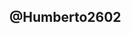 @Humberto2602
-
<!---

EJERCICIO 1
Instalación del ambiente
El presente ejercicio busca realizar la instalación del ambiente para el desarrollo del trabajo práctico. A
continuación se listará una serie de aplicaciones a instalar
1. Instalar el IDE Visual Studio Code: Un IDE (Entorno de desarrollo integrado), es una aplicación que
nos brinda facilidades al momento de generar código. Dentro de Pro Contacto utilizamos Visual Studio
Code para los proyectos relacionados a aplicaciones web y móviles. El mismo permite trabajar con
varios lenguajes tales como: HTML, CSS, C#, Javascript, APEX (NodeJS, Angular, IONIC, React,
Typescript, etc).
2. Instalar GIT y GIT Bash: Git es una aplicación utilizada para el control de versionado de código. En
otras palabras, es una suerte de “disco” en donde se guardarán los distintos files que componen
nuestra aplicación (ejemplo: index.html, estilos.css, etc). La gran ventaja de GIT es que al momento de
subir una versión nueva de un archivo, genera un “backup” de la versión anterior para poder ser
restaurado cuando se desee. Además, el código se encuentra en la “nube”, por lo que puede ser
accedido y descargado desde cualquier lugar que tenga acceso a internet.

Se procedio a la instalación de:
1. Instalación de IDE Visual Studio Code.
2. Instalar GIT y GIT Bash.

Ejerecicio N° 2
Las siguientes preguntas están orientadas a la comprensión del protocolo HTTP. Son agnósticas al lenguaje de
programación, la idea es comprender los conceptos del estándar:

1. ¿Qué es un servidor HTTP?
ES un protoclo que nos permite enviar la solicitud de información de  un sitio web  al servidor y viceversa este envia 
la respuesta del servidoe al buscardor con la información solicitada.

2. ¿Qué son los verbos HTTP? Mencionar los más conocidos
Los verbos HTTP permiten comunicar al servidor lo que se quiere realizar con un recurso bajo una URL.Estos verbos indican qué acción queremos realizar sobre el servidor.
Los verbos  más importates de HTTP (especialmente para hacer aplicaciones REST) son POST, GET, PUT, DELETE y HEAD.

3. ¿Qué es un request y un response en una comunicación HTTP? ¿Qué son los headers?
El Respons es el mesaje de respuesta que envia el servidor ante la solicitud de un cliente.
El Request es la solicitud que envia el cliente al servidor

Un Headres se encatga de enviar información acerca del servidor, navegador del cliente y la pagina web solicitada, los headres son la parte central de los Http.

4. ¿Qué es un queryString? (En el contexto de una url)

Es la parte de una URL que contiene los datos que deben pasar a aplicaciones web como los programas CGI.

5. ¿Qué es el responseCode? ¿Qué significado tiene los posibles valores devueltos?
Los codigos de respuesta nos indican si se ha completado satisfactoriamnete  una solictud HTTP.
Entre las mas recurrentes tenemos:
404 Not Found El servidor no pudo encontrar el contenido solicitado. Este código de respuesta es uno de los más conocidos  en la web.

Entre los valores devueltos estan:
Respuestas informativas ( 100– 199),
Respuestas satisfactorias ( 200- 299),
Redirecciones ( 300– 399),
Errores de los clientes ( 400- 499),
y errores de los servidores ( 500- 599) 

6. ¿Cómo se envía la data en un Get y cómo en un POST?

Con el método GET, los datos que se envían al servidor se escriben en la misma dirección URL, el metodo Post en cambia viaja a través  del cuerpo
Http request

7. ¿Qué verbo http utiliza el navegador cuando accedemos a una página?
El get ya que con el puedo consutar la  información . 


8. Explicar brevemente qué son las estructuras de datos JSON y XML dando ejemplo de
estructuras posibles.

Json :El formato JSON se utiliza para estructurar datos en forma de texto y permite el intercambio de información entre aplicaciones de manera sencilla,
liviana y rápida.
ejemplo:  {
  "nombre":"Jose",
  "profesion":"vendedor",
  "edad":48,
  "nivel": "senior"
  }
  
XML: Es un lenguaje que permite compartir datos entre sistemas. Se escribe en ficheros de texto plano, que pueden ser fácilmente procesables por cualquier 
lenguaje de programación y además pueden ser fácilmente transferibles a través de cualquier red de datos.
ejemplo:
<deporte>
  <jugador>leonel Messi</jugador>
  <posicion>delantero</posicion>
  </deporte>

  9. Explicar brevemente el estándar SOAP
   Es un protocolo estándar que define cómo dos objetos en diferentes procesos pueden comunicarse por medio de intercambio de datos XML.
  SOAP permite el enlace y la utilización de servicios Web encontrados definiendo una ruta de mensaje para el direccionamiento de mensajes. 
  Se puede utilizar SOAP para consultar UDDI para servicios Web.

10. Explicar brevemente el estándar REST Full.
ES un tipo de arquitectura de desarrolllo Web que se apoya en el estandar HTTP, este nos permite mejorar las comunicaciones cliente- servidor.

11. ¿Qué son los headers en un request? 
Son los parametros que se envian de una peteición o respuesta HTTP al cliente o al servidor. 
 
¿Para qué se utiliza el key Content-type en un header?
Es la propiedad del header que se usa para indicar el media type del recurso, dice al cliente que tipo de contenido será retornado.

Ejercicio N°4


Usuario: hwcybernet@curious-hawk-8blhtf.com  Clave Kaicha2602.  
https://trailblazer.me/id/jhflores
noreply@salesforce.com
Dom 6/3/2022 10:25 AM
Your Contacts import is complete. Here are your results:

Contacts Created: 20
Contacts Updated: 0
Contacts Ignored: 0 (We ignored updates that we couldn't match to an existing record.)
Contacts Failed:  0 (We couldn't import these due to errors.)
Contacts Rejected:  0 (We rejected duplicate rows.)

Processed job information for imported Contacts: https://curious-hawk-8blhtf-dev-ed.my.salesforce.com/7508c000006uEnHAAU?fromEmail=1
[contacts_to_import - contacts_to_import (1).csv](https://github.com/Humberto2602/Humberto2602/files/8193445/contacts_to_import.-.contacts_to_import.1.csv)

![Data import wizar1](https://user-images.githubusercontent.com/100371913/156941219-c9138645-b858-4c69-ad51-34108a5d5208.png)
![Data import wizar2](https://user-images.githubusercontent.com/100371913/156941220-02be4ad5-d152-4e08-be34-9262d8f38470.png)
![Data import wizar3](https://user-images.githubusercontent.com/100371913/156941221-9dcb055a-195d-4707-b3b6-b55a0fc615e4.png)
![Data import wizar4](https://user-images.githubusercontent.com/100371913/156941223-b6d2f31a-f827-49e6-af91-43b89f35492c.png)
![Data import wizar 5](https://user-images.githubusercontent.com/100371913/156941246-7639199f-bae1-48ef-a2a8-f790a380c26f.png)
![Data import wizar 6](https://user-images.githubusercontent.com/100371913/156941248-9aa3597d-d5ba-4e8f-a782-8a576b13315a.png)
![Data import wizar 7](https://user-images.githubusercontent.com/100371913/156941250-828e91fa-61a8-4c8b-a62c-b14fa40dadfe.png)
![Data import wizar 8](https://user-images.githubusercontent.com/100371913/156941251-bac5046f-4164-461d-91cf-95d8fcad6e1a.png)
![Data import wizar 9](https://user-images.githubusercontent.com/100371913/156941252-53150ee5-5478-43a3-b6e3-2560e05f0de5.png)
![Data import wizar10](https://user-images.githubusercontent.com/100371913/156941263-41aa0fd5-fdc1-42f3-85fa-37687db4949a.png)

Ejercicio N°5
Explicar que son conceptualmente, qué datos almacenan en forma estándar y cómo se relacionan el resto
(algunos no se relacionan entre sí) cada uno de los siguientes objetos de Salesforce.

1) Lead :    Es un potencial cliente que demuestra interes en un producto o servicio ofrecido por la empresa.
             Datos que se almacenan de manera standard:
             First name ,Last name,  Phone, Email, Company.

2) Account:  Son compañias con las cuales se realizan negocios.
             Datos que se almacenan:
             Account name, Parent Account, Phone, Industry,Web site.

3) Contact:   Es la persona o personas  con las cuales se gestiona el proceso de negociación, en ocasiones es el representante legal, 
un gerente o el dueño de la compañia, será la  persona encraga de los procesos de evaluación de adquisición del producto o servicio.
              Datos que se almacenan:
              First name ,Last name,  Account name, Phone, Email, Company.

4) Opportunity:Es el proceso de negociación, los acuerdos que se realizan entre el cliente y proveedor.
               Datos que se almacenan:
               Opportunity name, Account name, Close date, Amount,Probability.

5) Product:    Es el servicio ó bien que se ofrece al cliente. 
               Datos que se almacenan:
							 Product name, Product family, Product code,Product currency.	

6) Price book: Es una lista de productos ó servicios asociados a precios.     
               Datos que se almacenan:
							 Price book name, Description.
 
7) Quote:      Es el proceso de distribución de los lead, casos o tareas dentro de la organización.
               Datos que se almacenan:
							 Quote name, Oppotunity name.

8) Asset:      Es un producto que fue adquirido o instalado, realizando un seguimiento  se puede ver la cronologia de compra, mantenimieto o servicio adquirido. 
               Datos que se almacenan:
							 Asset name, Account; Contact, Product,Purchase date. 
9) Article:    Son nuestra documentación sobre procesos.   
               Datos que se almacenan:
							 Article name, Description; Owner name.
Ejercicio N°6

A. ¿Qué es Salesforce?

Salesforce es el CRM (Customer Relationship Management) número 1 en el mundo, permite registrar y ayudar con el trato con el cliente desde el primer contacto. Cuenta con distintas nubes: Sales Cloud, Service Cloud, Marketing Cloud entre otras especialidades. 

B. ¿Qué es Sales Cloud?

Sales Cloud, como su nombre lo dice es la nube de ventas de Salesforce el CRM, con objetos estándar como: Candidatos, Cuentas, Contactos y Oportunidades. Permite centralizar la información del cliente desde que es un prospecto hasta que se convierte en una oportunidad de venta, cubriendo clientes B2C y B2B.

C. ¿Qué es Service Cloud?

Service Cloud es parte del ecosistema de Salesforce, dedicada a la atención del cliente y soporte y así garantizar el éxito del mismo. 

D. ¿Qué es Health Cloud?

Health Cloud es la plataforma de Salesforce creada para el mundo de TI salud, combinando las mejores prácticas del CRM personalizado para crear y mejorar el relacionamiento médico-paciente. 

E. ¿Qué es Marketing Cloud?

Salesforce Marketing Cloud es la nube dedicada al equipo de marketing permitiendo crear campañas y crear o mejorar las relaciones con los clientes. 


Funcionalidades de Salesforce

A. ¿Qué es un Record Type?
 
Los Record Types en Salesforce, permiten diferenciar formularios, procesos comerciales, campos, incluso distintos tipos de valores en campos de selección. 

B. ¿Qué es un Report Type?

En un Report Type se crean las relaciones entre objetos, principales y secundarios, se define cuáles campos se pueden visualizar. Los registros que se podrán ver en el informe sólo son aquellos que cumplan con los criterios definidos en el report type. 



C. ¿Qué es un Page Layout?

Un Page Layout es un formulario en Salesforce, allí se definen los campos que se mostrarán, si son obligatorios o no, los botones, y la organización de los mismos.

D. ¿Qué es un Compact Layout?

Un Compact Layout contiene los campos claves, o los más relevantes para la organización o el proceso, estos aparecen en las aplicaciones móviles, Lighting Experience o en integraciones. 

E. ¿Qué es un Perfil?

Un perfil, es un conjunto de permisos y configuraciones que se otorgan a usuarios o grupo de usuarios. Entonces, el perfil va a determinar cómo se relaciona con los campos y objetos dentro de Salesforce. 

F. ¿Qué es un Rol?

Los roles determinan la visibilidad de los datos dentro de Salesforce, se pueden crear jerarquías que nos permiten guardar los datos. Por ejemplo: los ejecutivos de cuenta no pueden visualizar los datos de sus compañeros con el mismo rol, pero el gerente comercial puede ver los datos de ambos. 

G. ¿Qué es un Validation Rule?

Las reglas de validación son fórmulas o expresiones, que involucran 1 o más campos, que tienen como finalidad validar que los criterios requeridos se cumplan, si se cumplen el resultado es “True” y si no “False”, si el resultado es el último se envía un mensaje de error. 

H. ¿Qué diferencia hay entre una relación Master Detail y Lookup?

Un Master Detail es la relación entre padre e hijo, si el padre se elimina también el hijo y un lookup es una relación de búsqueda. 

Para determinar la diferencia entre un Master Detail y un Lookup, mejor preguntarnos, ¿cuándo deberíamos usar uno u otro? 

Usemos Master Detail cuando necesitemos crear campos maestros que usen: SUM, AVG, MIN de los hijos. Solo se pueden crear 2 Master Details por objeto y si un objeto es hijo, no puede ser el padre de otro. 

I. ¿Qué es un Sandbox?

Una Sandbox, como su traducción indica, es una caja de arena, donde podemos crear configuraciones y así no realizar cambios en producción directamente. 


J. ¿Qué es un ChangeSet?

Un ChangeSet es un conjunto de cambios, podemos traspasar los cambios realizados entre las Sandboxes y producción, hay cambios entrantes y salientes, antes de realizar los cambios definitivos podemos verificar si hay errores. 

K. ¿Para qué sirve el import Wizard de Salesforce?

Permite importar registro a objetos personalizados y estándares en Salesforce. 


L. ¿Para qué sirve la funcionalidad Web to Lead?

El Web to Lead, permite generar un código, que se inserta en una página web y crear un formulario, así poder dirigir los candidatos que se generen a Salesforce. 

M. ¿Para qué sirve la funcionalidad Web to Case?

El Web to Case, permite generar un código, que se inserta en una página web y crear un formulario, así poder dirigir los casos que se generen a Salesforce. 

N. ¿Para qué sirve la funcionalidad Omnichannel?

El Omnicanal permite a Salesforce tener diferentes canales de comunicación para la atención con el cliente, puede ser usado desde Sales o Service Cloud, le permite creación de casos o redirigir conversaciones a través de la consola a los agentes de servicios. 

O. ¿Para qué sirve la funcionalidad Chatter?

El chatter es un Chat dentro de salesforce, que le permite a los usuarios tener conversaciones entre ellos, o en la página del chatter o en registros específicos. Por ejemplo, podría tener una conversación sobre una oportunidad y poder impulsar la negociación, sin tener que usar correos electrónicos. 

Conceptos generales

A. ¿Qué significa SaaS?

SaaS significa Software as a Service, es decir el proveer de servicios en la nube, provee de actualizaciones y mantiene el software, sin que el cliente deba preocuparse. 

B. ¿Salesforce es Saas?

Sí, Salesforce es un Saas, provee a sus usuarios de mantenimiento y resguardo de los datos, también actualizaciones automáticas. 


C. ¿Qué significa que una solución sea Cloud?

Significa que no se encuentra en una servidor local, sino que se encuentra en la nube. 

D. ¿Qué significa que una solución sea On-Premise?

Se refiere a la instalación de un software dentro de un servidor en las instalaciones de una organización. 

E. ¿Qué es un pipeline de ventas?

Es el embudo de ventas, basado en las etapas o estrategias de ventas,por lo que puede saber lo que hace el vendedor durante todo el proceso de ventas. 

F. ¿Qué es un funnel de ventas?

Un funnel de ventas permite determinar la tasa de conversión del vendedor, a diferencia del pipeline que se basa en el proceso, el funnel se trata de números. 

G. ¿Qué significa Customer Experience?

La experiencia del cliente se basa en cualquier interacción del cliente con la organización y los sentimientos que le generan, un cliente incluso podría completar la venta y aún así no haberse sentido bien y no volver a comprar. 

H. ¿Qué significa omnicanalidad?

Es una estrategía de ventas, que permite al cliente comunicarse desde cualquier canal: email, SMS, RRSS, etc. La misma estrategía comunicacional debe ser usada en todos los canales, ya que los clientes pueden ir de un canal a otro, por ejemplo la web puede deribar a una red social o viceversa. 

I. ¿Qué significa que un negocio sea B2B?¿Qué significa que un negocio sea B2C?¿Qué es un KPI?

B2B: son empresas que venden a otras empresas, por ejemplo la relación de ventas entre un productor y un distribuidor o un distribuidor un comerciante minorista. 

B2C: empresas que se dedican a la atención al cliente final, como el retail. 

KPI: Son indicadores claves o medidor de desempeño, esta definición se da con las metas. 

J. ¿Qué es una API y en qué se diferencia de una Rest API?

API: sus siglas en inglés: application programming interface, es un software intermediario entre aplicaciones. 

K. ¿Qué es un Proceso Batch?
Es un procesamiento por lotes, y se ejecutan sin que el usuario haga nada. 

L. ¿Qué es Kanban?

Un Kanban es un método de gestión, se implementa a través de un tablero de eficacia, permite a los equipos visualizar sus flujos y carga de trabajo. 

M. ¿Qué es un ERP?

Un ERP es un sistema dedicado a automatizar y ayudar los procesos empresariales: Finanzas, administración, ventas

N. ¿Salesforce es un ERP?

No, Salesforce es un CRM. Salesforce registra la relación con el cliente. 

Ejercicio N° 7

Solicitar a ariel.tarsitano@procontacto.com.mx el archivo CSV de importación para realizar este ejercicio.
Instalar la herramienta dataloader para mac o windows.
Importar el archivo obtenido del playground utilizado para resolver el ejercicio 4 y agregar los siguientes
screenshots a github.
1. Paso a paso del proceso para mostrar cómo fue realizado.
2. Un listado que solo muestre las cuentasimportadas, que la lista muestre una columna por cada
columna del CSV. Si no se alcanza ver por el ancho de la pantalla, tomar varios screenshots.

Como primer paso se analizo la información en el objeto Account depurando su datos, creando los campos necesarios y obteniendo el id de los Owner.

Las herramientas para depuración se utilizo un vlook Up en excel que me permitio verificar los datos faltantes y de esta manera poder completar la información. 

En el campo región y ciudad se utilizo un picklist value set.

Se tomaron los datos que ya se encontraban en el campo para la creación del picklist en el campo Región. 

En el campo ciudad se agregaron y corregieron los datos (falta de tilde, nombres mal escritos, faltante de caracteres especiales).

Luego se procedio a la utilización de la herramiebta Dataloader para la subida de datos.


Se suben imagenes con el proceso realizado. ![Pantalla 1](https://user-images.githubusercontent.com/100371913/158242149-46089454-ef93-46a6-a234-bf94f57bdabd.png)
![Pantalla2](https://user-images.githubusercontent.com/100371913/158242183-d6babb00-a99e-4f3f-85b9-92db6ca7d014.png)
![Pantalla3](https://user-images.githubusercontent.com/100371913/158242187-a4f17c96-6525-4e46-8c9f-4506ab0e3de3.png)
![Pantalla3](https://user-images.githubusercontent.com/100371913/158242210-82280cc7-d80b-4c82-81c2-8980643ab8f4.png)
![Pantalla 4](https://user-images.githubusercontent.com/100371913/158242240-a2005419-b56e-42b8-a727-558ec587d01d.png)
![Pantalla 5](https://user-images.githubusercontent.com/100371913/158242243-23858c4b-3fc7-48c7-b072-c015a316afab.png)
![Pantalla 6](https://user-images.githubusercontent.com/100371913/158242248-c0641df8-db1e-48ce-806a-4a80cbe905dc.png)
![Datos corregidos 1](https://user-images.githubusercontent.com/100371913/158242274-f2728f17-99fa-471e-87c8-1aaa3a56b36a.png)
![Datos corregidos 2](https://user-images.githubusercontent.com/100371913/158242280-45d21183-c613-42a8-9727-f92e05af05b3.png)
![Datos corregidos 3](https://user-images.githubusercontent.com/100371913/158242282-bf907caa-a19e-4f26-b4ae-38633b24502e.png)
![Datos corregidos 4](https://user-images.githubusercontent.com/100371913/158242284-63d424a9-b2d7-471a-b56f-da4694942755.png) 


Errores en proceso de subida. 
[error031322100710715.csv](https://github.com/Humberto2602/Humberto2602/files/8247885/error031322100710715.csv)
[error031322095918656.csv](https://github.com/Humberto2602/Humberto2602/files/8247888/error031322095918656.csv)
[error031322094532154.csv](https://github.com/Humberto2602/Humberto2602/files/8247891/error031322094532154.csv)

Archivos completados y sin error.

[success031322100710715.csv](https://github.com/Humberto2602/Humberto2602/files/8247902/success031322100710715.csv)
[success031322095918656.csv](https://github.com/Humberto2602/Humberto2602/files/8247907/success031322095918656.csv)
[success031322094532154.csv](https://github.com/Humberto2602/Humberto2602/files/8247909/success031322094532154.csv)

En el objeto oportunidad.

Se depuro la información, se  agrego los campos faltantes, se tomo los owner Id que se encuentran en cuenta ya que no se especificaba cuales eran, se sustituyo dentro los campos los valores nuevos asiganados.

Se utilizo un VlookUP para agregar los Id Owner de Account Id
 
Al tener la data depuarada se subieron los datos utilizando la herramienta Dataloader.

[success031422034701816.csv](https://github.com/Humberto2602/Humberto2602/files/8247941/success031422034701816.csv)
Archivo sin errores.

Terminando los pasos nombrados se verifica dentro de la Organización que los datos esten correctos y completos. 




